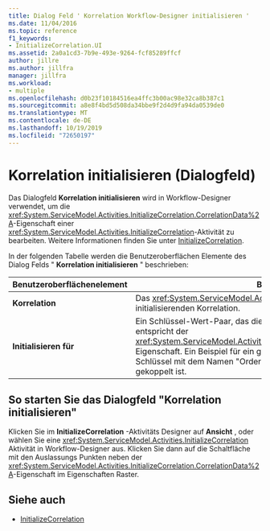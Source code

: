 ```yaml
---
title: Dialog Feld ' Korrelation Workflow-Designer initialisieren '
ms.date: 11/04/2016
ms.topic: reference
f1_keywords:
- InitializeCorrelation.UI
ms.assetid: 2a0a1cd3-7b9e-493e-9264-fcf85289ffcf
author: jillre
ms.author: jillfra
manager: jillfra
ms.workload:
- multiple
ms.openlocfilehash: d0b23f10184516ea4ffc3b00ac98e32ca8b387c1
ms.sourcegitcommit: a8e8f4bd5d508da34bbe9f2d4d9fa94da0539de0
ms.translationtype: MT
ms.contentlocale: de-DE
ms.lasthandoff: 10/19/2019
ms.locfileid: "72650197"
---
```

# <a name="initialize-correlation-dialog-box"></a>Korrelation initialisieren (Dialogfeld)

Das Dialogfeld **Korrelation initialisieren** wird in Workflow-Designer verwendet, um die <xref:System.ServiceModel.Activities.InitializeCorrelation.CorrelationData%2A>-Eigenschaft einer <xref:System.ServiceModel.Activities.InitializeCorrelation>-Aktivität zu bearbeiten. Weitere Informationen finden Sie unter [InitializeCorrelation](../workflow-designer/initializecorrelation-activity-designer.md).

In der folgenden Tabelle werden die Benutzeroberflächen Elemente des Dialog Felds " **Korrelation initialisieren** " beschrieben:

|Benutzeroberflächenelement|Beschreibung|
|-|-----------------|
|**Korrelation**|Das <xref:System.ServiceModel.Activities.CorrelationHandle>-Objekt der zu initialisierenden Korrelation.|
|**Initialisieren für**|Ein Schlüssel-Wert-Paar, das die Daten zum Initialisieren enthält. Dieser Wert entspricht der <xref:System.ServiceModel.Activities.InitializeCorrelation.CorrelationData%2A>-Eigenschaft. Ein Beispiel für ein gültiges Schlüssel-Wert-Paar ist ein Schlüssel mit dem Namen "OrderID", der mit einer Variablen namens OrderID gekoppelt ist.|

## <a name="to-launch-the-initialize-correlation-dialog-box"></a>So starten Sie das Dialogfeld "Korrelation initialisieren"

Klicken Sie im **InitializeCorrelation** -Aktivitäts Designer auf **Ansicht** , oder wählen Sie eine <xref:System.ServiceModel.Activities.InitializeCorrelation> Aktivität in Workflow-Designer aus. Klicken Sie dann auf die Schaltfläche mit den Auslassungs Punkten neben der <xref:System.ServiceModel.Activities.InitializeCorrelation.CorrelationData%2A>-Eigenschaft im Eigenschaften Raster.

## <a name="see-also"></a>Siehe auch

- [InitializeCorrelation](../workflow-designer/initializecorrelation-activity-designer.md)